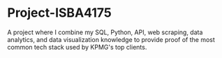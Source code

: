 # Project-ISBA4175
A project where I combine my SQL, Python, API, web scraping, data analytics, and data visualization knowledge to provide proof of the most common tech stack used by KPMG's top clients.
